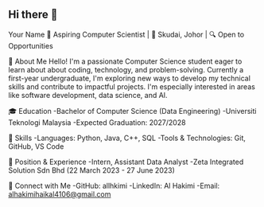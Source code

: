 ## Hi there 👋

Your Name
🚀 Aspiring Computer Scientist | 📍 Skudai, Johor | 🔍 Open to Opportunities

💼 About Me
Hello! I'm a passionate Computer Science student eager to learn about about coding, technology, and problem-solving. Currently a first-year undergraduate, I'm exploring new ways to develop my technical skills and contribute to impactful projects. I'm especially interested in areas like software development, data science, and AI.

🎓 Education
  -Bachelor of Computer Science (Data Engineering)
  -Universiti Teknologi Malaysia
  -Expected Graduation: 2027/2028
  
🌟 Skills
  -Languages: Python, Java, C++, SQL
  -Tools & Technologies: Git, GitHub, VS Code
  
📌 Position & Experience
  -Intern, Assistant Data Analyst
  -Zeta Integrated Solution Sdn Bhd (22 March 2023 - 27 June 2023)
  
🔗 Connect with Me
  -GitHub: allhkimi
  -LinkedIn: Al Hakimi
  -Email: alhakimihaikal4106@gmail.com
